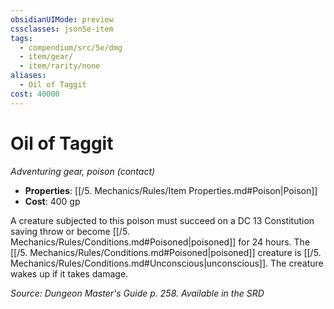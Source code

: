 ```yaml
---
obsidianUIMode: preview
cssclasses: json5e-item
tags:
  - compendium/src/5e/dmg
  - item/gear/
  - item/rarity/none
aliases:
  - Oil of Taggit
cost: 40000
---
```

# Oil of Taggit
*Adventuring gear, poison (contact)*  

- **Properties**: [[/5. Mechanics/Rules/Item Properties.md#Poison\|Poison]]
- **Cost**: 400 gp

A creature subjected to this poison must succeed on a DC 13 Constitution saving throw or become [[/5. Mechanics/Rules/Conditions.md#Poisoned\|poisoned]] for 24 hours. The [[/5. Mechanics/Rules/Conditions.md#Poisoned\|poisoned]] creature is [[/5. Mechanics/Rules/Conditions.md#Unconscious\|unconscious]]. The creature wakes up if it takes damage.

*Source: Dungeon Master's Guide p. 258. Available in the <span title='Systems Reference Document (5.1)'>SRD</span>*

